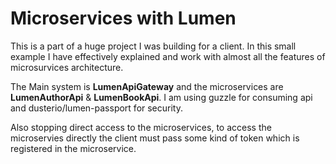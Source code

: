 # Microservices with Lumen

 This is a part of a huge project I was building for a client.
 In this small example I have effectively explained and work with almost all the features of microsurvices architecture.
 
 The Main system is __LumenApiGateway__ and the microservices are __LumenAuthorApi__ & __LumenBookApi__.
 I am using guzzle for consuming api and dusterio/lumen-passport for security.
 
  Also stopping direct access to the microservices, to access the microservies directly
  the client must pass some kind of token which is registered in the microservice. 
 